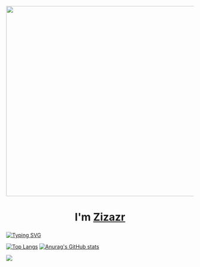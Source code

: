 
<img src="https://c.tenor.com/bATCOMeLuyYAAAAC/hey-there-jo-jos-bizarre-adventure.gif" height="512"/></h1>
<h1 align="center">I'm <a href="https://youtu.be/dQw4w9WgXcQ" target="_blank">Zizazr</a>
<h3 align="center"></h3>
<a href="https://git.io/typing-svg"><img src="https://readme-typing-svg.herokuapp.com?lines=I'm+learning+Python" alt="Typing SVG" /></a>

[![Top Langs](https://github-readme-stats.vercel.app/api/top-langs/?username=Zizazar&layout=compact)](https://github.com/anuraghazra/github-readme-stats)
[![Anurag's GitHub stats](https://github-readme-stats.vercel.app/api?username=Zizazar)](https://github.com/anuraghazra/github-readme-stats)

![](https://komarev.com/ghpvc/?username=Zizazar)
